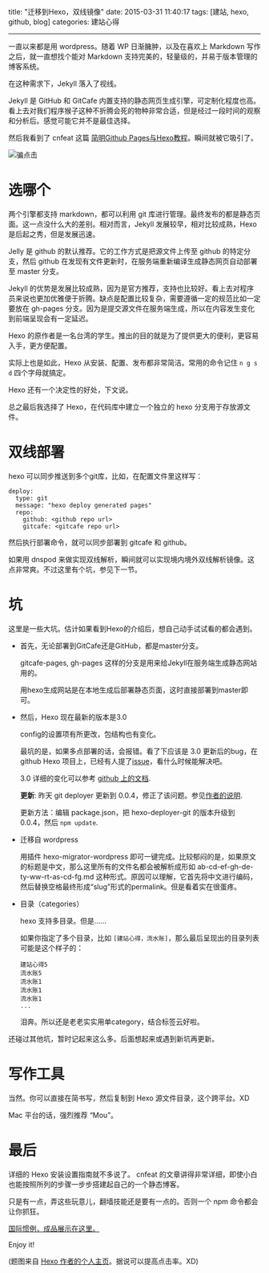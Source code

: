 title: "迁移到Hexo，双线镜像"
date: 2015-03-31 11:40:17
tags: [建站, hexo, github, blog]
categories: 建站心得

---

一直以来都是用 wordpress。随着 WP 日渐臃肿，以及在喜欢上 Markdown 写作之后，就一直想找个能对 Markdown 支持完美的，轻量级的，并易于版本管理的博客系统。

在这种需求下，Jekyll 落入了视线。

Jekyll 是 GitHub 和 GitCafe 内置支持的静态网页生成引擎，可定制化程度也高。看上去对我们程序猴子这种不折腾会死的物种非常合适，但是经过一段时间的观察和分析后。感觉可能它并不是最佳选择。

然后我看到了 cnfeat 这篇 [简明Github Pages与Hexo教程][link-cnfeat-hexo]。瞬间就被它吸引了。

![骗点击][img-girls]

# 选哪个

两个引擎都支持 markdown，都可以利用 git 库进行管理。最终发布的都是静态页面。这一点没什么大的差别。相对而言，Jekyll 发展较早，相对比较成熟，Hexo 是后起之秀，但是发展迅速。

Jelly 是 github 的默认推荐。它的工作方式是把源文件上传至 github 的特定分支，然后 github 在发现有文件更新时，在服务端重新编译生成静态网页自动部署至 master 分支。

Jekyll 的优势是发展比较成熟，因为是官方推荐，支持也比较好。看上去对程序员来说也更加优雅便于折腾。缺点是配置比较复杂，需要遵循一定的规范比如一定要放在 gh-pages 分支。因为是提交源文件在服务端生成，所以在内容发生变化到前端呈现会有一定延迟。

Hexo 的原作者是一名台湾的学生。推出的目的就是为了提供更大的便利，更容易入手，更方便配置。

实际上也是如此，Hexo 从安装、配置、发布都非常简洁。常用的命令记住 `n g s d` 四个字母就搞定。

Hexo 还有一个决定性的好处，下文说。

总之最后我选择了 Hexo，在代码库中建立一个独立的 hexo 分支用于存放源文件。

<!-- more -->

# 双线部署


hexo 可以同步推送到多个git库，比如，在配置文件里这样写：

```
deploy:
  type: git
  message: "hexo deploy generated pages"
  repo: 
    github: <github repo url>
    gitcafe: <gitcafe repo url> 
```

然后执行部署命令，就可以同步部署到 gitcafe 和 github。

如果用 dnspod 来做实现双线解析，瞬间就可以实现境内境外双线解析镜像。这点非常爽。不过这里有个坑，参见下一节。


# 坑

这里是一些大坑。估计如果看到Hexo的介绍后，想自己动手试试看的都会遇到。

- 首先，无论部署到GitCafe还是GitHub，都是master分支。
	
	gitcafe-pages, gh-pages 这样的分支是用来给Jekyll在服务端生成静态网站用的。
	
	用hexo生成网站是在本地生成后部署静态页面，这时直接部署到master即可。
	
- 然后，Hexo 现在最新的版本是3.0 
	
	config的设置项有所更改，包结构也有变化。
	
	最坑的是，如果多点部署的话，会报错。看了下应该是 3.0 更新后的bug，在 github Hexo 项目上，已经有人提了[issue][link-hexo-issue-repo]，看什么时候能解决吧。
	
	3.0 详细的变化可以参考 [github 上的文档][link-hexo-v3].

	**更新**: 昨天 git deployer 更新到 0.0.4，修正了该问题。参见[作者的说明][link-hexo-isse-repo-comment].

	更新方法：编辑 package.json，把 hexo-deployer-git 的版本升级到 0.0.4，然后 `npm update`.
	
- 迁移自 wordpress

	用插件 hexo-migrator-wordpress 即可一键完成。比较郁闷的是，如果原文的标题是中文，那么这里所有的文件名都会被解析成形如 ab-cd-ef-gh-de-ty-ww-rt-as-cd-fg.md 这种形式。原因可以理解，它首先将中文进行编码，然后替换空格最终形成“slug”形式的permalink。但是看着实在很蛋疼。

- 目录（categories）

	hexo 支持多目录。但是……

	如果你指定了多个目录，比如 `[建站心得，流水账]`，那么最后呈现出的目录列表可能是这个样子的：

	```
	建站心得5
	流水账5
	流水账1
	流水账1
	流水账1
	...
	```

	泪奔。所以还是老老实实用单category，结合标签云好啦。
	
还碰过其他坑，暂时记起来这么多。后面想起来或遇到新坑再更新。

	
# 写作工具

当然。你可以直接在简书写，然后复制到 Hexo 源文件目录，这个跨平台。XD

Mac 平台的话，强烈推荐 “Mou”。
	
# 最后

详细的 Hexo 安装设置指南就不多说了。 cnfeat 的文章讲得非常详细，即使小白也能按照所列的步骤一步步搭建起自己的一个静态博客。

只是有一点，弄这些玩意儿，翻墙技能还是要有一点的。否则一个 npm 命令都会让你抓狂。

[国际惯例，成品展示在这里。][link-my-site]

Enjoy it!

(题图来自 [Hexo 作者的个人主页][link-zespia]。据说可以提高点击率。XD)
	

<!-- 链接区 -->
[link-cnfeat-hexo]: http://cnfeat.com/2014/05/10/2014-05-11-how-to-build-a-blog/
[link-ibruce-hexo]: http://ibruce.info/2013/11/22/hexo-your-blog/
[link-hexo-issue-repo]: https://github.com/hexojs/hexo/issues/1108
[link-hexo-v3]: https://github.com/hexojs/hexo/wiki/Breaking-Changes-in-Hexo-3.0
[link-my-site]: http://www.catxn.net
[link-zespia]: http://zespia.tw
[img-girls]: http://i.minus.com/ibpxy719URHw77.jpg
[link-hexo-isse-repo-comment]: https://github.com/hexojs/hexo/issues/1108#issuecomment-87942286